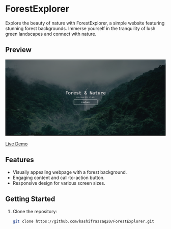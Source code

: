 # ForestExplorer

Explore the beauty of nature with ForestExplorer, a simple website featuring stunning forest backgrounds. Immerse yourself in the tranquility of lush green landscapes and connect with nature.

## Preview

[![ForestExplorer Preview](https://raw.githubusercontent.com/kashifrazzaq20/ForestExplorer/main/demo.PNG)](https://kashifrazzaq20.github.io/ForestExplorer/)

[Live Demo](https://kashifrazzaq20.github.io/ForestExplorer/)

## Features

- Visually appealing webpage with a forest background.
- Engaging content and call-to-action button.
- Responsive design for various screen sizes.

## Getting Started

1. Clone the repository:

   ```bash
   git clone https://github.com/kashifrazzaq20/ForestExplorer.git
